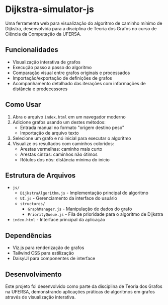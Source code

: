# Dijkstra-simulator-js

Uma ferramenta web para visualização do algoritmo de caminho mínimo de Dijkstra, desenvolvida para a disciplina de Teoria dos Grafos no curso de Ciência da Computação da UFERSA.

## Funcionalidades

- Visualização interativa de grafos
- Execução passo a passo do algoritmo
- Comparação visual entre grafos originais e processados
- Importação/exportação de definições de grafos
- Acompanhamento detalhado das iterações com informações de distância e predecessores

## Como Usar

1. Abra o arquivo `index.html` em um navegador moderno
2. Adicione grafos usando um destes métodos:
   - Entrada manual no formato "origem destino peso"
   - Importação de arquivo texto
3. Selecione um grafo e nó inicial para executar o algoritmo
4. Visualize os resultados com caminhos coloridos:
   - Arestas vermelhas: caminho mais curto
   - Arestas cinzas: caminhos não ótimos
   - Rótulos dos nós: distância mínima do início

## Estrutura de Arquivos

- `js/`
  - `DijkstraAlgorithm.js` - Implementação principal do algoritmo
  - `UI.js` - Gerenciamento da interface do usuário
  - `structures/`
    - `GraphManager.js` - Manipulação de dados do grafo
    - `PriorityQueue.js` - Fila de prioridade para o algoritmo de Dijkstra
- `index.html` - Interface principal da aplicação

## Dependências

- Viz.js para renderização de grafos
- Tailwind CSS para estilização
- DaisyUI para componentes de interface

## Desenvolvimento

Este projeto foi desenvolvido como parte da disciplina de Teoria dos Grafos na UFERSA, demonstrando aplicações práticas de algoritmos em grafos através de visualização interativa.
